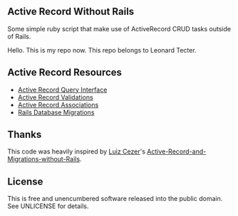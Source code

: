 ## Active Record Without Rails

Some simple ruby script that make use of ActiveRecord CRUD tasks outside of Rails.

Hello. This is my repo now. This repo belongs to Leonard Tecter.

## Active Record Resources

* [Active Record Query Interface](http://guides.rubyonrails.org/active_record_querying.html)
* [Active Record Validations](http://guides.rubyonrails.org/active_record_validations_callbacks.html)
* [Active Record Associations](http://guides.rubyonrails.org/association_basics.html)
* [Rails Database Migrations](http://guides.rubyonrails.org/migrations.html)

## Thanks

This code was heavily inspired by [Luiz Cezer](https://github.com/lccezinha)'s [Active-Record-and-Migrations-without-Rails](https://github.com/lccezinha/Active-Record-and-Migrations-without-Rails).

## License

This is free and unencumbered software released into the public domain. See UNLICENSE for details.